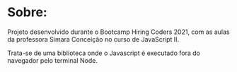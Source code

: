 # Sobre:
Projeto desenvolvido durante o Bootcamp Hiring Coders 2021, com as aulas da professora Simara Conceição no curso de JavaScript II.

Trata-se de uma biblioteca onde o Javascript é executado fora do navegador pelo terminal Node.
